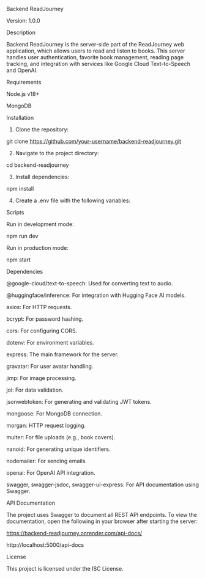 

Backend ReadJourney

Version: 1.0.0

Description

Backend ReadJourney is the server-side part of the ReadJourney web application, which allows users to read and listen to books. This server handles user authentication, favorite book management, reading page tracking, and integration with services like Google Cloud Text-to-Speech and OpenAI.

Requirements

Node.js v18+

MongoDB


Installation

1. Clone the repository:

git clone https://github.com/your-username/backend-readjourney.git


2. Navigate to the project directory:

cd backend-readjourney


3. Install dependencies:

npm install


4. Create a .env file with the following variables:




Scripts

Run in development mode:

npm run dev

Run in production mode:

npm start


Dependencies

@google-cloud/text-to-speech: Used for converting text to audio.

@huggingface/inference: For integration with Hugging Face AI models.

axios: For HTTP requests.

bcrypt: For password hashing.

cors: For configuring CORS.

dotenv: For environment variables.

express: The main framework for the server.

gravatar: For user avatar handling.

jimp: For image processing.

joi: For data validation.

jsonwebtoken: For generating and validating JWT tokens.

mongoose: For MongoDB connection.

morgan: HTTP request logging.

multer: For file uploads (e.g., book covers).

nanoid: For generating unique identifiers.

nodemailer: For sending emails.

openai: For OpenAI API integration.

swagger, swagger-jsdoc, swagger-ui-express: For API documentation using Swagger.


API Documentation

The project uses Swagger to document all REST API endpoints. To view the documentation, open the following in your browser after starting the server:

https://backend-readjourney.onrender.com/api-docs/

http://localhost:5000/api-docs

License

This project is licensed under the ISC License.
